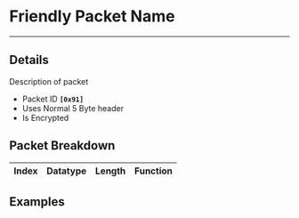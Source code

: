 # Friendly Packet Name #

---


## Details ##

Description of packet
  * Packet ID **`[0x91]`**
  * Uses Normal 5 Byte header
  * Is Encrypted

## Packet Breakdown ##
| Index | Datatype | Length | Function |
|:------|:---------|:-------|:---------|

## Examples ##